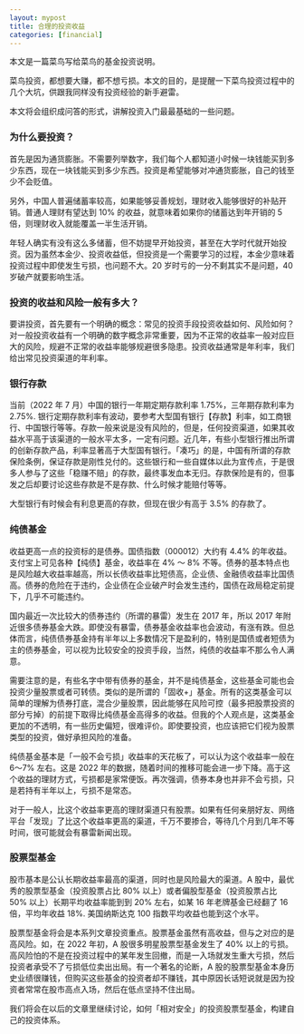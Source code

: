 ```yaml
---
layout: mypost
title: 合理的投资收益
categories: [financial]
---
```


本文是一篇菜鸟写给菜鸟的基金投资说明。

菜鸟投资，都想要大赚，都不想亏损。本文的目的，是提醒一下菜鸟投资过程中的几个大坑，供跟我同样没有投资经验的新手避雷。

本文将会组织成问答的形式，讲解投资入门最最基础的一些问题。

### 为什么要投资？

首先是因为通货膨胀。不需要列举数字，我们每个人都知道小时候一块钱能买到多少东西，现在一块钱能买到多少东西。投资是希望能够对冲通货膨胀，自己的钱至少不会贬值。

另外，中国人普遍储蓄率较高，如果能够妥善规划，理财收入能够很好的补贴开销。普通人理财有望达到 10% 的收益，就意味着如果你的储蓄达到年开销的 5 倍，则理财收入就能覆盖一半生活开销。

年轻人确实有没有这么多储蓄，但不妨提早开始投资，甚至在大学时代就开始投资。因为虽然本金少、投资收益低，但投资是一个需要学习的过程，本金少意味着投资过程中即使发生亏损，也问题不大。20 岁时亏的一分不剩其实不是问题，40 岁破产就要影响生活。

### 投资的收益和风险一般有多大？

要讲投资，首先要有一个明确的概念：常见的投资手段投资收益如何、风险如何？对一般投资收益有一个明确的数字概念非常重要，因为不正常的收益率一般对应巨大的风险，规避不正常的收益率能够规避很多隐患。投资收益通常是年利率，我们给出常见投资渠道的年利率。

### 银行存款

当前（2022 年  7 月）中国的银行一年期定期存款利率 1.75%，三年期存款利率为 2.75%. 银行定期存款利率有波动，要参考大型国有银行【存款】利率，如工商银行、中国银行等等。存款一般来说是没有风险的，但是，任何投资渠道，如果其收益水平高于该渠道的一般水平太多，一定有问题。近几年，有些小型银行推出所谓的创新存款产品，利率显著高于大型国有银行。「凑巧」的是，中国有所谓的存款保险条例，保证存款是刚性兑付的。这些银行和一些自媒体以此为宣传点，于是很多人参与了这些「稳赚不赔」的存款，最终事发血本无归。存款保险是有的，但事发之后却要讨论这些存款是不是存款、什么时候才能赔付等等。

大型银行有时候会有利息更高的存款，但现在很少有高于 3.5% 的存款了。

### 纯债基金

收益更高一点的投资标的是债券。国债指数（000012）大约有 4.4% 的年收益。支付宝上可见各种【纯债】基金，收益率在 4% ～ 8% 不等。债券的基本特点也是风险越大收益率越高，所以长债收益率比短债高，企业债、金融债收益率比国债高。债券的危险在于违约，企业债在企业破产时会发生违约，国债在政局稳定前提下，几乎不可能违约。

国内最近一次比较大的债券违约（所谓的暴雷）发生在 2017 年，所以 2017 年附近很多债券基金大跌。即使没有暴雷，债券基金收益率也会波动，有涨有跌。但总体而言，纯债债券基金持有半年以上多数情况下是盈利的，特别是国债或者短债为主的债券基金，可以视为比较安全的投资手段，当然，纯债的收益率不那么令人满意。

需要注意的是，有些名字中带有债券的基金，并不是纯债基金，这些基金可能也会投资少量股票或者可转债。类似的是所谓的「固收+」基金。所有的这类基金可以简单的理解为债券打底，混合少量股票，因此能够在风险可控（最多把股票投资的部分亏掉）的前提下取得比纯债基金高得多的收益。但我的个人观点是，这类基金更加的不透明，有一些历史偏短，很难评价。即使要投资，也应该把它们视为股票类型的投资，做好承担风险的准备。

纯债基金基本是「一般不会亏损」收益率的天花板了，可以认为这个收益率一般在 6～7% 左右。这是 2022 年的数据，随着时间的推移可能会进一步下降。高于这个收益的理财方式，亏损都是家常便饭。再次强调，债券本身也并非不会亏损，只是若持有半年以上，亏损不是常态。

对于一般人，比这个收益率更高的理财渠道只有股票。如果有任何亲朋好友、网络平台「发现」了比这个收益率更高的渠道，千万不要掺合，等待几个月到几年不等时间，很可能就会有暴雷新闻出现。

### 股票型基金

股市基本是公认长期收益率最高的渠道，同时也是风险最大的渠道。A 股中，最优秀的股票型基金（投资股票占比 80% 以上）或者偏股型基金（投资股票占比 50% 以上）长期平均收益率能到到 20% 左右，如某 16 年老牌基金已经翻了 16 倍，平均年收益 18%. 美国纳斯达克 100 指数平均收益也能到这个水平。

股票型基金将会是本系列文章投资重点。股票基金虽然有高收益，但与之对应的是高风险。如，在 2022 年初，A 股很多明星股票型基金发生了 40% 以上的亏损。高风险怕的不是在投资过程中的某年发生回撤，而是一入场就发生重大亏损，然后投资者承受不了亏损低位卖出出局。有一个著名的论断，A 股的股票型基金本身历史业绩很赚钱，但购买这些基金的投资者却不赚钱，其中原因长话短说就是因为投资者常常在股市高点入场，然后在低点坚持不住出局。

我们将会在以后的文章里继续讨论，如何「相对安全」的投资股票型基金，构建自己的投资体系。